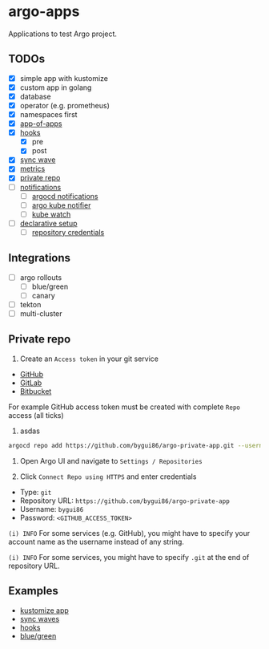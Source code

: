 
# argo-apps

Applications to test Argo project.

## TODOs

- [x] simple app with kustomize
- [x] custom app in golang
- [x] database
- [x] operator (e.g. prometheus)
- [x] namespaces first
- [x] [app-of-apps](https://argoproj.github.io/argo-cd/operator-manual/cluster-bootstrapping/)
- [x] [hooks](https://argoproj.github.io/argo-cd/user-guide/resource_hooks/)
  - [x] pre
  - [x] post
- [x] [sync wave](https://argoproj.github.io/argo-cd/user-guide/sync-waves/)
- [x] [metrics](https://argoproj.github.io/argo-cd/operator-manual/metrics/)
- [x] [private repo](https://argoproj.github.io/argo-cd/user-guide/private-repositories/)
- [ ] [notifications](https://argoproj.github.io/argo-cd/operator-manual/notifications/)
  - [ ] [argocd notifications](https://github.com/argoproj-labs/argocd-notifications)
  - [ ] [argo kube notifier](https://github.com/argoproj-labs/argo-kube-notifier)
  - [ ] [kube watch](https://github.com/bitnami-labs/kubewatch)
- [ ] [declarative setup](https://argoproj.github.io/argo-cd/operator-manual/declarative-setup/)
  - [ ] [repository credentials](https://argoproj.github.io/argo-cd/operator-manual/declarative-setup/#repository-credentials)

## Integrations

- [ ] argo rollouts
  - [ ] blue/green
  - [ ] canary
- [ ] tekton
- [ ] multi-cluster

## Private repo

1. Create an `Access token` in your git service

  - [GitHub](https://help.github.com/en/articles/creating-a-personal-access-token-for-the-command-line)
  - [GitLab](https://docs.gitlab.com/ee/user/project/deploy_tokens/)
  - [Bitbucket](https://confluence.atlassian.com/bitbucketserver/personal-access-tokens-939515499.html)

  For example GitHub access token must be created with complete `Repo` access (all ticks)

1. asdas

  ```bash
  argocd repo add https://github.com/bygui86/argo-private-app.git --username bygui86 --password <GITHUB_ACCESS_TOKEN>
  ```

1. Open Argo UI and navigate to `Settings / Repositories`

1. Click `Connect Repo using HTTPS` and enter credentials

  - Type: `git`
  - Repository URL: `https://github.com/bygui86/argo-private-app`
  - Username: `bygui86`
  - Password: `<GITHUB_ACCESS_TOKEN>`

  `(i) INFO` For some services (e.g. GitHub), you might have to specify your account name as the username instead of any string.

  `(i) INFO` For some services, you might have to specify `.git` at the end of repository URL.

## Examples

- [kustomize app](https://github.com/bygui86/argocd-example-apps/tree/master/kustomize-guestbook)
- [sync waves](https://github.com/bygui86/argocd-example-apps/tree/master/sync-waves)
- [hooks](https://github.com/bygui86/argocd-example-apps/tree/master/pre-post-sync)
- [blue/green](https://github.com/bygui86/argocd-example-apps/tree/master/blue-green)
